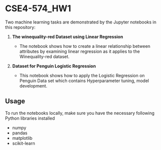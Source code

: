# CSE4-574_HW1
Two machine learning tasks are demonstrated by the Jupyter notebooks in this repository:

1. **The winequality-red Dataset using Linear Regression**

   - The notebook shows how to create a linear relationship between attributes by examining linear regression as it applies to the Winequality-red dataset.



2. **Dataset for Penguin Logistic Regression**

   - This notebook shows how to apply the Logistic Regression on Penguin Data set which contains Hyperparameter tuning, model development.
  
## Usage

To run the notebooks locally, make sure you have the necessary following Python libraries installed
- numpy
- pandas
- matplotlib
- scikit-learn


